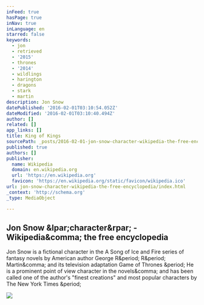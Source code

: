```yaml
---
inFeed: true
hasPage: true
inNav: true
inLanguage: en
starred: false
keywords:
  - jon
  - retrieved
  - '2015'
  - thrones
  - '2014'
  - wildlings
  - harington
  - dragons
  - stark
  - martin
description: Jon Snow
datePublished: '2016-02-01T03:10:54.052Z'
dateModified: '2016-02-01T03:10:40.494Z'
author: []
related: []
app_links: []
title: King of Kings
sourcePath: _posts/2016-02-01-jon-snow-character-wikipedia-the-free-encyclopedia.md
published: true
authors: []
publisher:
  name: Wikipedia
  domain: en.wikipedia.org
  url: 'https://en.wikipedia.org'
  favicon: 'https://en.wikipedia.org/static/favicon/wikipedia.ico'
url: jon-snow-character-wikipedia-the-free-encyclopedia/index.html
_context: 'http://schema.org'
_type: MediaObject

---
```

<article style=""><h1>Jon Snow &amp;lpar;character&amp;rpar; - Wikipedia&amp;comma; the free encyclopedia</h1><p>Jon Snow is a fictional character in the A Song of Ice and Fire series of fantasy novels by American author George R&amp;period; R&amp;period; Martin&amp;comma; and its television adaptation Game of Thrones &amp;period; He is a prominent point of view character in the novels&amp;comma; and has been called one of the author's "finest creations" and most popular characters by The New York Times &amp;period;</p><img src="https://upload.wikimedia.org/wikipedia/en/thumb/f/f0/Jon_Snow-Kit_Harington.jpg/220px-Jon_Snow-Kit_Harington.jpg" /></article>